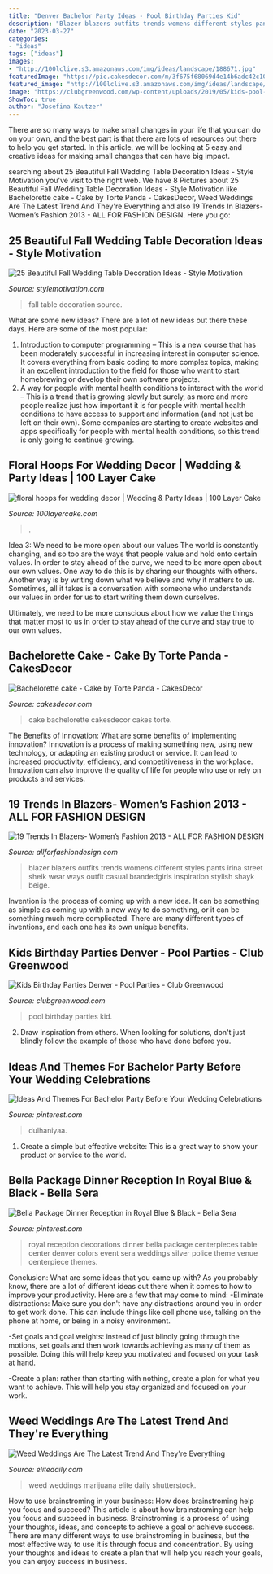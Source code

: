 ```yaml
---
title: "Denver Bachelor Party Ideas - Pool Birthday Parties Kid"
description: "Blazer blazers outfits trends womens different styles pants irina street sheik wear ways outfit casual brandedgirls inspiration stylish shayk beige"
date: "2023-03-27"
categories:
- "ideas"
tags: ["ideas"]
images:
- "http://100lclive.s3.amazonaws.com/img/ideas/landscape/188671.jpg"
featuredImage: "https://pic.cakesdecor.com/m/3f675f68069d4e14b6adc42c1064dc2d.jpg"
featured_image: "http://100lclive.s3.amazonaws.com/img/ideas/landscape/188671.jpg"
image: "https://clubgreenwood.com/wp-content/uploads/2019/05/kids-pool-inflatables.jpg"
ShowToc: true
author: "Josefina Kautzer"
---
```



There are so many ways to make small changes in your life that you can do on your own, and the best part is that there are lots of resources out there to help you get started. In this article, we will be looking at 5 easy and creative ideas for making small changes that can have big impact.

	

		
searching about 25 Beautiful Fall Wedding Table Decoration Ideas - Style Motivation you've visit to the right web. We have 8 Pictures about 25 Beautiful Fall Wedding Table Decoration Ideas - Style Motivation like Bachelorette cake - Cake by Torte Panda - CakesDecor, Weed Weddings Are The Latest Trend And They&#039;re Everything and also 19 Trends In Blazers- Women’s Fashion 2013 - ALL FOR FASHION DESIGN. Here you go:
		
    
## 25 Beautiful Fall Wedding Table Decoration Ideas - Style Motivation

<img loading=lazy src="http://www.stylemotivation.com/wp-content/uploads/2013/09/fall-wedding-13.jpg" onerror="this.onerror=null;this.src='https://tse4.mm.bing.net/th?id=OIP.n04PbDMzCkDJpC4-LBdjbwHaKt&amp;pid=15.1';" alt="25 Beautiful Fall Wedding Table Decoration Ideas - Style Motivation">

_Source: stylemotivation.com_

>fall table decoration source. 

	

What are some new ideas?
There are a lot of new ideas out there these days. Here are some of the most popular: 
1) Introduction to computer programming – This is a new course that has been moderately successful in increasing interest in computer science. It covers everything from basic coding to more complex topics, making it an excellent introduction to the field for those who want to start homebrewing or develop their own software projects. 
2) A way for people with mental health conditions to interact with the world – This is a trend that is growing slowly but surely, as more and more people realize just how important it is for people with mental health conditions to have access to support and information (and not just be left on their own). Some companies are starting to create websites and apps specifically for people with mental health conditions, so this trend is only going to continue growing.

    
## Floral Hoops For Wedding Decor | Wedding &amp; Party Ideas | 100 Layer Cake

<img loading=lazy src="http://100lclive.s3.amazonaws.com/img/ideas/landscape/188671.jpg" onerror="this.onerror=null;this.src='https://tse4.mm.bing.net/th?id=OIP.viDEF8wPTZYjbE1zEpHz9AHaLH&amp;pid=15.1';" alt="floral hoops for wedding decor | Wedding &amp; Party Ideas | 100 Layer Cake">

_Source: 100layercake.com_

>. 

	

Idea 3: We need to be more open about our values
The world is constantly changing, and so too are the ways that people value and hold onto certain values. In order to stay ahead of the curve, we need to be more open about our own values.
One way to do this is by sharing our thoughts with others. Another way is by writing down what we believe and why it matters to us. Sometimes, all it takes is a conversation with someone who understands our values in order for us to start writing them down ourselves.

Ultimately, we need to be more conscious about how we value the things that matter most to us in order to stay ahead of the curve and stay true to our own values.

    
## Bachelorette Cake - Cake By Torte Panda - CakesDecor

<img loading=lazy src="https://pic.cakesdecor.com/m/3f675f68069d4e14b6adc42c1064dc2d.jpg" onerror="this.onerror=null;this.src='https://tse2.mm.bing.net/th?id=OIP.PK3BvIXKC-zl6yr3cl3sTgHaJ3&amp;pid=15.1';" alt="Bachelorette cake - Cake by Torte Panda - CakesDecor">

_Source: cakesdecor.com_

>cake bachelorette cakesdecor cakes torte. 

	

The Benefits of Innovation: What are some benefits of implementing innovation?
Innovation is a process of making something new, using new technology, or adapting an existing product or service. It can lead to increased productivity, efficiency, and competitiveness in the workplace. Innovation can also improve the quality of life for people who use or rely on products and services.

    
## 19 Trends In Blazers- Women’s Fashion 2013 - ALL FOR FASHION DESIGN

<img loading=lazy src="https://allforfashiondesign.com/wp-content/uploads/2013/05/sako-8.jpg" onerror="this.onerror=null;this.src='https://tse4.mm.bing.net/th?id=OIP.TwBN0FnXDu1SVveQ1ed0wwHaJi&amp;pid=15.1';" alt="19 Trends In Blazers- Women’s Fashion 2013 - ALL FOR FASHION DESIGN">

_Source: allforfashiondesign.com_

>blazer blazers outfits trends womens different styles pants irina street sheik wear ways outfit casual brandedgirls inspiration stylish shayk beige. 

	

Invention is the process of coming up with a new idea. It can be something as simple as coming up with a new way to do something, or it can be something much more complicated. There are many different types of inventions, and each one has its own unique benefits.

    
## Kids Birthday Parties Denver - Pool Parties - Club Greenwood

<img loading=lazy src="https://clubgreenwood.com/wp-content/uploads/2019/05/kids-pool-inflatables.jpg" onerror="this.onerror=null;this.src='https://tse3.mm.bing.net/th?id=OIP.9oolACGoN5IZu5vRiXW7RQHaLG&amp;pid=15.1';" alt="Kids Birthday Parties Denver - Pool Parties - Club Greenwood">

_Source: clubgreenwood.com_

>pool birthday parties kid. 

	

2. Draw inspiration from others. When looking for solutions, don't just blindly follow the example of those who have done before you. 

    
## Ideas And Themes For Bachelor Party Before Your Wedding Celebrations

<img loading=lazy src="https://i.pinimg.com/736x/96/9b/6b/969b6bb8ffa351c24bdb6e489738acca.jpg" onerror="this.onerror=null;this.src='https://tse4.mm.bing.net/th?id=OIP.duPSUSzpfcQ-Su1Eca5qJgAAAA&amp;pid=15.1';" alt="Ideas And Themes For Bachelor Party Before Your Wedding Celebrations">

_Source: pinterest.com_

>dulhaniyaa. 

	

1. Create a simple but effective website: This is a great way to show your product or service to the world.

    
## Bella Package Dinner Reception In Royal Blue &amp; Black - Bella Sera

<img loading=lazy src="https://i.pinimg.com/736x/c2/6e/a5/c26ea509c3e4103f4a9b9fdb660577fa--royal-blue-wedding-decorations-royal-blue-weddings.jpg" onerror="this.onerror=null;this.src='https://tse3.mm.bing.net/th?id=OIP.lnzWx2uXdJI320pBfWZbhAAAAA&amp;pid=15.1';" alt="Bella Package Dinner Reception in Royal Blue &amp; Black - Bella Sera">

_Source: pinterest.com_

>royal reception decorations dinner bella package centerpieces table center denver colors event sera weddings silver police theme venue centerpiece themes. 

	

Conclusion: What are some ideas that you came up with?
As you probably know, there are a lot of different ideas out there when it comes to how to improve your productivity. Here are a few that may come to mind:
-Eliminate distractions: Make sure you don't have any distractions around you in order to get work done. This can include things like cell phone use, talking on the phone at home, or being in a noisy environment.

-Set goals and goal weights: instead of just blindly going through the motions, set goals and then work towards achieving as many of them as possible. Doing this will help keep you motivated and focused on your task at hand.

-Create a plan: rather than starting with nothing, create a plan for what you want to achieve. This will help you stay organized and focused on your work.

    
## Weed Weddings Are The Latest Trend And They&#039;re Everything

<img loading=lazy src="https://imgix.bustle.com/elite-daily/2016/06/07174105/Marijuana-Wedding-Elite-Daily.png?w=1020&amp;h=574&amp;fit=crop&amp;crop=faces&amp;auto=format&amp;q=70" onerror="this.onerror=null;this.src='https://tse2.mm.bing.net/th?id=OIP.TaWsZ5gBgaIfztbm88N6lwHaEK&amp;pid=15.1';" alt="Weed Weddings Are The Latest Trend And They&#039;re Everything">

_Source: elitedaily.com_

>weed weddings marijuana elite daily shutterstock. 

	

How to use brainstroming in your business: How does brainstroming help you focus and succeed?
This article is about how brainstroming can help you focus and succeed in business. Brainstroming is a process of using your thoughts, ideas, and concepts to achieve a goal or achieve success. There are many different ways to use brainstroming in business, but the most effective way to use it is through focus and concentration. By using your thoughts and ideas to create a plan that will help you reach your goals, you can enjoy success in business.

